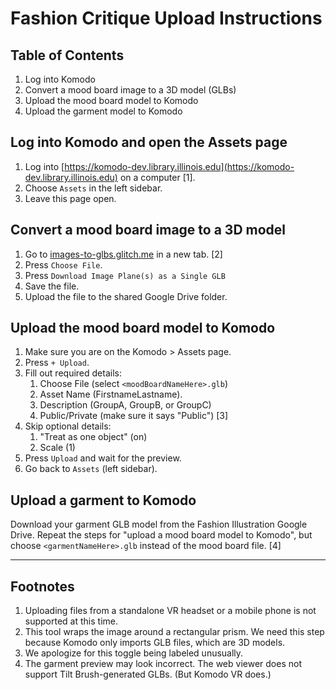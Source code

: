 # Fashion Critique Upload Instructions

## Table of Contents

1. Log into Komodo
1. Convert a mood board image to a 3D model (GLBs)
3. Upload the mood board model to Komodo
4. Upload the garment model to Komodo

## Log into Komodo and open the Assets page

1. Log into [https://komodo-dev.library.illinois.edu](https://komodo-dev.library.illinois.edu) on a computer [1].
2. Choose `Assets` in the left sidebar.
3. Leave this page open. 

## Convert a mood board image to a 3D model

1. Go to [images-to-glbs.glitch.me](http://images-to-glbs.glitch.me) in a new tab. [2]
2. Press `Choose File`.
3. Press `Download Image Plane(s) as a Single GLB`
4. Save the file.
5. Upload the file to the shared Google Drive folder.

## Upload the mood board model to Komodo

1. Make sure you are on the Komodo > Assets page.
3. Press `+ Upload`.
4. Fill out required details: 
   1. Choose File (select `<moodBoardNameHere>.glb`)
   2. Asset Name  (FirstnameLastname).
   1. Description (GroupA, GroupB, or GroupC)
   3. Public/Private (make sure it says "Public") [3]
5. Skip optional details: 
   1. "Treat as one object" (on) 
   3. Scale (1)
6. Press `Upload` and wait for the preview.
7. Go back to `Assets` (left sidebar).

## Upload a garment to Komodo

Download your garment GLB model from the Fashion Illustration Google Drive. Repeat the steps for "upload a mood board model to Komodo", but choose `<garmentNameHere>.glb` instead of the mood board file. [4]
___

## Footnotes
1. Uploading files from a standalone VR headset or a mobile phone is not supported at this time.
2. This tool wraps the image around a rectangular prism. We need this step because Komodo only imports GLB files, which are 3D models. 
3. We apologize for this toggle being labeled unusually.
4. The garment preview may look incorrect. The web viewer does not support Tilt Brush-generated GLBs. (But Komodo VR does.)

